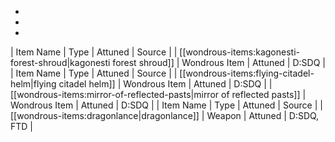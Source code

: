 * 
* 
* 
| Item Name | Type | Attuned | Source |
| [[wondrous-items:kagonesti-forest-shroud|kagonesti forest shroud]] | Wondrous Item | Attuned | D:SDQ |
| Item Name | Type | Attuned | Source |
| [[wondrous-items:flying-citadel-helm|flying citadel helm]] | Wondrous Item | Attuned | D:SDQ |
| [[wondrous-items:mirror-of-reflected-pasts|mirror of reflected pasts]] | Wondrous Item | Attuned | D:SDQ |
| Item Name | Type | Attuned | Source |
| [[wondrous-items:dragonlance|dragonlance]] | Weapon | Attuned | D:SDQ, FTD |
